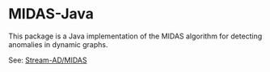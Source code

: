 # MIDAS-Java

This package is a Java implementation of the MIDAS algorithm for detecting anomalies in dynamic graphs.

See: [Stream-AD/MIDAS](https://github.com/Stream-AD/MIDAS)